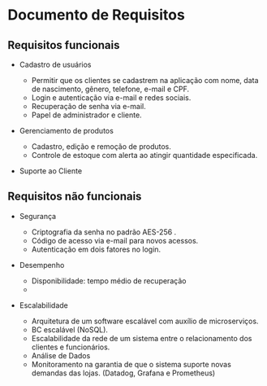 # Documento de Requisitos

## Requisitos funcionais

- Cadastro de usuários
  - Permitir que os clientes se cadastrem na aplicação com nome, data de nascimento, gênero, telefone, e-mail e CPF. 
  - Login e autenticação via e-mail e redes sociais.
  - Recuperação de senha via e-mail.
  - Papel de administrador e cliente.

- Gerenciamento de produtos
  - Cadastro, edição e remoção de produtos.
  - Controle de estoque com alerta ao atingir quantidade especificada.

- Suporte ao Cliente

## Requisitos não funcionais

- Segurança
  - Criptografia da senha no padrão AES-256 .
  - Código de acesso via e-mail para novos acessos.
  - Autenticação em dois fatores no login.

- Desempenho
   - Disponibilidade: tempo médio de recuperação
   -    
- Escalabilidade   
  - Arquitetura de um software escalável com auxílio de microserviços.
  - BC escalável  (NoSQL).
  - Escalabilidade da rede de um sistema entre o relacionamento dos clientes e funcionários.
  - Análise de Dados
  - Monitoramento na garantia de que o sistema suporte novas demandas das lojas. (Datadog, Grafana e Prometheus)
  
